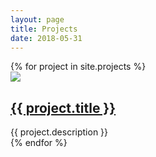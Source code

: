 ```yaml
---
layout: page
title: Projects
date: 2018-05-31
---
```



<div class="posts">
  {% for project in site.projects %}
    <article class="post">
      <div class="image">
        <img src="{{ project.picture }}"/>
      </div>
      <div class="entry">
        <h2 class="project"><a href="{{ site.baseurl }}{{ project.url }}">{{ project.title }}</a></h2>
          {{ project.description }}
      </div>
    </article>
  {% endfor %}
</div>

